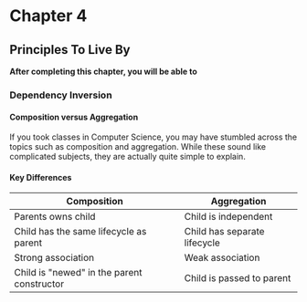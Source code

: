 # Chapter 4

## Principles To Live By

**After completing this chapter, you will be able to**

<!-- Introduction -->

### Dependency Inversion

#### Composition versus Aggregation

If you took classes in Computer Science, you may have stumbled across the topics such as composition and aggregation. While these sound like complicated subjects, they are actually quite simple to explain.

#### Key Differences

| Composition | Aggregation |
| ----------- | ----------- |
| Parents owns child | Child is independent |
| Child has the same lifecycle as parent | Child has separate lifecycle |
| Strong association | Weak association |
| Child is "newed" in the parent constructor | Child is passed to parent |
